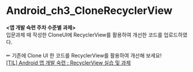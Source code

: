 # Android_ch3_CloneRecyclerView
**<앱 개발 숙련 주차 수준별 과제>** <br> 입문과제 때 작성한 CloneUI에 RecyclerView를 활용하여 개선한 코드를 업로드하였다. <br> <br>
✏ 기존에 Clone UI 한 코드를 RecyclerView를 활용하여 개선해 보세요! <br>
[[TIL] Android 앱 개발 숙련 : RecyclerView 실습 및 과제](https://velog.io/@wiz_hey/TIL-Android-%EC%95%B1-%EA%B0%9C%EB%B0%9C-%EC%88%99%EB%A0%A8-RecyclerView-%EC%8B%A4%EC%8A%B5-%EB%B0%8F-%EA%B3%BC%EC%A0%9C)
